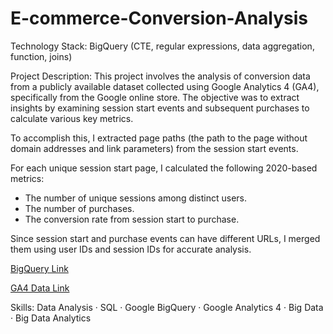 # E-commerce-Conversion-Analysis

Technology Stack:
BigQuery (CTE, regular expressions, data aggregation, function, joins)

Project Description:
This project involves the analysis of conversion data from a publicly available dataset collected using Google Analytics 4 (GA4), specifically from the Google online store. The objective was to extract insights by examining session start events and subsequent purchases to calculate various key metrics.

To accomplish this, I extracted page paths (the path to the page without domain addresses and link parameters) from the session start events.

For each unique session start page, I calculated the following 2020-based metrics:

- The number of unique sessions among distinct users.
- The number of purchases.
- The conversion rate from session start to purchase.

  
Since session start and purchase events can have different URLs, I merged them using user IDs and session IDs for accurate analysis.

[BigQuery Link ](https://console.cloud.google.com/bigquery?sq=916069414937:a9cbf36489684530aafcc282f37fcde6&project=bigquery-project-429212&ws=!1m7!1m6!12m5!1m3!1sbigquery-project-429212!2sus-central1!3s5c04a07e-c3a8-4658-a46d-8d9f7ede5acd!2e1)

[GA4 Data Link](https://console.cloud.google.com/bigquery?p=bigquery-public-data&d=ga4_obfuscated_sample_ecommerce&t=events_20210131&page=table&project=hardy-scarab-392910&ws=!1m5!1m4!4m3!1sbigquery-public-data!2sga4_obfuscated_sample_ecommerce!3sevents_20210131)


Skills:
Data Analysis · SQL · Google BigQuery · Google Analytics 4 · Big Data · Big Data Analytics 
